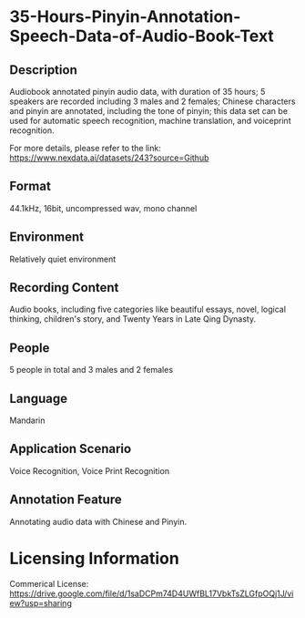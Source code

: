 # 35-Hours-Pinyin-Annotation-Speech-Data-of-Audio-Book-Text


## Description
Audiobook annotated pinyin audio data, with duration of 35 hours; 5 speakers are recorded including 3 males and 2 females; Chinese characters and pinyin are annotated, including the tone of pinyin; this data set can be used for automatic speech recognition, machine translation, and voiceprint recognition.

For more details, please refer to the link: https://www.nexdata.ai/datasets/243?source=Github


## Format
44.1kHz, 16bit, uncompressed wav, mono channel

## Environment
Relatively quiet environment

## Recording Content
Audio books, including five categories like beautiful essays, novel, logical thinking, children's story, and Twenty Years in Late Qing Dynasty.

## People
5 people in total and 3 males and 2 females

## Language
Mandarin

## Application Scenario
Voice Recognition, Voice Print Recognition

## Annotation Feature
Annotating audio data with Chinese and Pinyin.

# Licensing Information
Commerical License: https://drive.google.com/file/d/1saDCPm74D4UWfBL17VbkTsZLGfpOQj1J/view?usp=sharing
